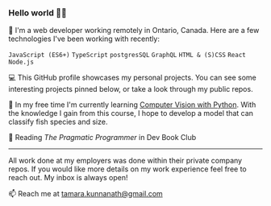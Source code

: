 ### Hello world 👋🏻

🔭 I'm a web developer working remotely in Ontario, Canada. Here are a few technologies I've been working with recently:

`JavaScript (ES6+)` `TypeScript` `postgresSQL` `GraphQL` `HTML & (S)CSS` `React` `Node.js`

:computer: This GitHub profile showcases my personal projects. You can see some interesting projects pinned below, or take a look through my public repos.

🌱 In my free time I'm currently learning [Computer Vision with Python](https://www.udemy.com/course/python-for-computer-vision-with-opencv-and-deep-learning/). With the knowledge I gain from this course, I hope to develop a model that can classify fish species and size.

:book: Reading _The Pragmatic Programmer_ in Dev Book Club

---

All work done at my employers was done within their private company repos. If you would like more details on my work experience feel free to reach out. My inbox is always open!

📫 Reach me at tamara.kunnanath@gmail.com
